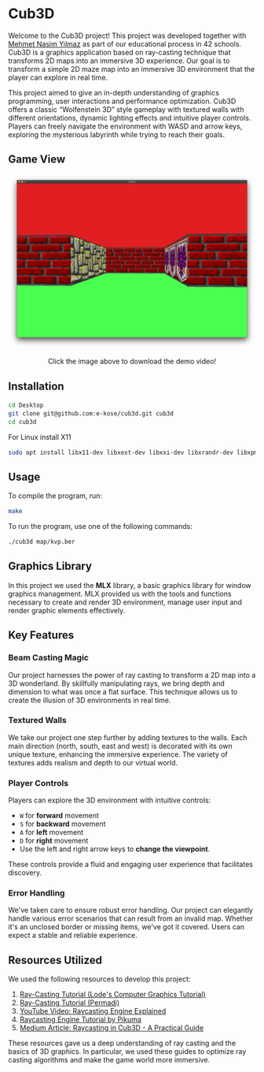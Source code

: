 # Cub3D

Welcome to the Cub3D project! This project was developed together with [Mehmet Nasim Yılmaz](https://github.com/menasy/) as part of our educational process in 42 schools. Cub3D is a graphics application based on ray-casting technique that transforms 2D maps into an immersive 3D experience. Our goal is to transform a simple 2D maze map into an immersive 3D environment that the player can explore in real time.

This project aimed to give an in-depth understanding of graphics programming, user interactions and performance optimization. Cub3D offers a classic “Wolfenstein 3D” style gameplay with textured walls with different orientations, dynamic lighting effects and intuitive player controls. Players can freely navigate the environment with WASD and arrow keys, exploring the mysterious labyrinth while trying to reach their goals.

## Game View  
[![Game View](https://github.com/e-kose/cub3d/blob/main/GameView/cub3dImage.png)](https://github.com/e-kose/cub3d/raw/main/GameView/cub3dVideo.mp4)

<p align="center"> Click the image above to download the demo video! </p>

## Installation
```bash
cd Desktop
git clone git@github.com:e-kose/cub3d.git cub3d
cd cub3d
```
For Linux install X11
```bash
sudo apt install libx11-dev libxext-dev libxxi-dev libxrandr-dev libxpm-dev libxmu-dev libxi-dev libxcursor-dev libxt-dev libbsd-dev libjpeg-dev libpng-dev libtiff- dev libgif-dev libopenexr-dev libmpc-dev libgmp-dev libgmp-dev libmpfr-dev libgomp1 libgomp-plugin-nvptx libgomp1-plugin-nvptx libatomic1 libquadmath0 libpgm-dev libssl-dev
```
## Usage
To compile the program, run:
```bash
make
```
To run the program, use one of the following commands:
```bash
./cub3d map/kvp.ber
```

## Graphics Library
In this project we used the **MLX** library, a basic graphics library for window graphics management. MLX provided us with the tools and functions necessary to create and render 3D environment, manage user input and render graphic elements effectively.

## Key Features

### Beam Casting Magic
Our project harnesses the power of ray casting to transform a 2D map into a 3D wonderland. By skillfully manipulating rays, we bring depth and dimension to what was once a flat surface. This technique allows us to create the illusion of 3D environments in real time.

### Textured Walls
We take our project one step further by adding textures to the walls. Each main direction (north, south, east and west) is decorated with its own unique texture, enhancing the immersive experience. The variety of textures adds realism and depth to our virtual world.

### Player Controls
Players can explore the 3D environment with intuitive controls:
- `W` for **forward** movement
- `S` for **backward** movement
- `A` for **left** movement
- `D` for **right** movement
- Use the left and right arrow keys to **change the viewpoint**.

These controls provide a fluid and engaging user experience that facilitates discovery.

### Error Handling
We've taken care to ensure robust error handling. Our project can elegantly handle various error scenarios that can result from an invalid map. Whether it's an unclosed border or missing items, we've got it covered. Users can expect a stable and reliable experience.

## Resources Utilized
We used the following resources to develop this project:

1. [Ray-Casting Tutorial (Lode's Computer Graphics Tutorial)](https://lodev.org/cgtutor/raycasting.html)
2. [Ray-Casting Tutorial (Permadi)](https://permadi.com/1996/05/ray-casting-tutorial-table-of-contents/)
3. [YouTube Video: Raycasting Engine Explained](https://youtu.be/NbSee-XM7WA?si=X3YdlcCzzg--oJCx)
4. [Raycasting Engine Tutorial by Pikuma](https://pikuma.com/courses/raycasting-engine-tutorial-algorithm-javascript)
5. [Medium Article: Raycasting in Cub3D - A Practical Guide](https://medium.com/@rtailidounia/raycasting-in-cub3d-42-network-project-a-practical-tutorial-using-vectors-68eeb16b3de2)

These resources gave us a deep understanding of ray casting and the basics of 3D graphics. In particular, we used these guides to optimize ray casting algorithms and make the game world more immersive.

